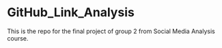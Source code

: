# GitHub_Link_Analysis
This is the repo for the final project of group 2 from Social Media Analysis course.